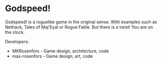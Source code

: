 # Godspeed!
Godspeed! is a roguelike game in the original sense. With examples such as Nethack, Tales of Maj'Eyal or Rogue Fable. But there is a twist! You are on the clock.

Developers:
- MKRosenfors	- Game design, architecture, code
- max-rosenfors	- Game design, art, code
